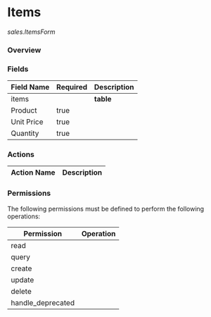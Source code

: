 # Items

*sales.ItemsForm*

### **Overview**

### **Fields**


|**Field Name**|**Required**|**Description**|
|---|---|---|
|items| |**table**|
|Product|true| |
|Unit Price|true| |
|Quantity|true| |

### **Actions**


|**Action Name**|**Description**|
|---|---|

### **Permissions**

The following permissions must be defined to perform the following operations:


|**Permission**|**Operation**|
|---|---|
|read| |
|query| |
|create| |
|update| |
|delete| |
|handle_deprecated| |

